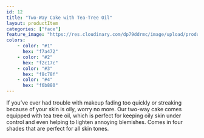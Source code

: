```yaml
---
id: 12
title: "Two-Way Cake with Tea-Tree Oil"
layout: productItem
categories: ["face"]
feature_image: "https://res.cloudinary.com/dp79ddrmc/image/upload/products/twoWayCakeTeaTree.jpg"
colors:
    - color: "#1"
      hex: "f7a472"
    - color: "#2"
      hex: "f2c17c"
    - color: "#3"
      hex: "f8c78f"
    - color: "#4"
      hex: "f6b880"
---
```

If you’ve ever had trouble with makeup fading too quickly or streaking because of your skin is oily, worry no more. Our two-way cake comes equipped with tea tree oil, which is perfect for keeping oily skin under control and even helping to lighten annoying blemishes. Comes in four shades that are perfect for all skin tones.